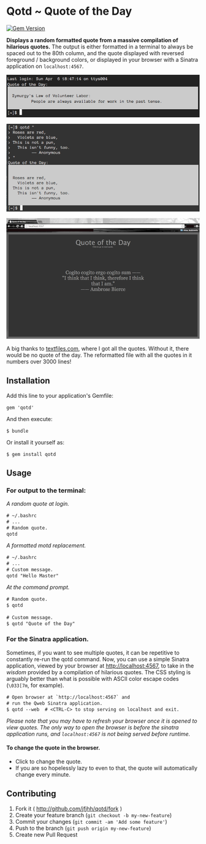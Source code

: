 # Qotd ~ Quote of the Day

[![Gem Version](https://badge.fury.io/rb/qotd.svg)](http://badge.fury.io/rb/qotd)

**Displays a random formatted quote from a massive compilation of hilarious quotes.**
The output is either formatted in a terminal to always be spaced out to the 80th column, and the quote displayed with reversed foreground / background colors, or displayed in your browser with a Sinatra application on `localhost:4567`.

![Quote of the Day](screenshot/screenshot.png)

![Custom Message](screenshot/screenshot2.png)

![The Sinatra Application](screenshot/screenshot3.png)

A big thanks to [textfiles.com](textfiles.com), where I got all the quotes. Without it, there would be no quote of the day. The reformatted file with all the quotes in it numbers over 3000 lines!

## Installation

Add this line to your application's Gemfile:

    gem 'qotd'

And then execute:

    $ bundle

Or install it yourself as:

    $ gem install qotd

## Usage

### For output to the terminal:

*A random quote at login.*

    # ~/.bashrc
    # ...
    # Random quote.
    qotd

*A formatted motd replacement.*

    # ~/.bashrc
    # ...
    # Custom message.
    qotd "Hello Master"

*At the command prompt.*

    # Random quote.
    $ qotd

    # Custom message.
    $ qotd "Quote of the Day"

### For the Sinatra application.

Sometimes, if you want to see multiple quotes, it can be repetitive to constantly re-run the qotd command.
Now, you can use a simple Sinatra application, viewed by your browser at [http://localhost:4567](http://localhost:4567), to take in the *wisdom* provided by a compilation of hilarious quotes.
The CSS styling is arguably better than what is possible with ASCII color escape codes (`\033[7m`, for example).

    # Open browser at `http://localhost:4567` and
    # run the Qweb Sinatra application.
    $ qotd --web  # <CTRL-C> to stop serving on localhost and exit.

*Please note that you may have to refresh your browser once it is opened to view quotes. The only way to open the browser is before the sinatra application runs, and `localhost:4567` is not being served before runtime.*

#### To change the quote in the browser.

- Click to change the quote.
- If you are so hopelessly lazy to even to that, the quote will automatically change every minute.

## Contributing

1. Fork it ( http://github.com/jfjhh/qotd/fork )
2. Create your feature branch (`git checkout -b my-new-feature`)
3. Commit your changes (`git commit -am 'Add some feature'`)
4. Push to the branch (`git push origin my-new-feature`)
5. Create new Pull Request

